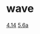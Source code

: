 # wave

[4.14](https://nbviewer.org/github/Vitaliy3000/wave/blob/main/wave_4.14.ipynb)
[5.6a](https://nbviewer.org/github/Vitaliy3000/wave/blob/main/wave_5.6a.ipynb)
